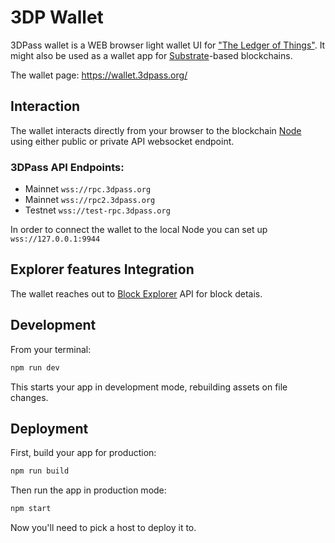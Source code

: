 # 3DP Wallet
3DPass wallet is a WEB browser light wallet UI for ["The Ledger of Things"](https://github.com/3Dpass/3DP). It might also be used as a wallet app for [Substrate](https://github.com/paritytech/substrate)-based blockchains.

The wallet page: https://wallet.3dpass.org/

## Interaction
The wallet interacts directly from your browser to the blockchain [Node](https://github.com/3Dpass/3DP) using either public or private API websocket endpoint. 

### 3DPass API Endpoints:
- Mainnet `wss://rpc.3dpass.org`
- Mainnet `wss://rpc2.3dpass.org`
- Testnet `wss://test-rpc.3dpass.org`

In order to connect the wallet to the local Node you can set up `wss://127.0.0.1:9944` 

## Explorer features Integration
The wallet reaches out to [Block Explorer](https://github.com/3Dpass/explorer) API for block detais.

## Development

From your terminal:

```sh
npm run dev
```

This starts your app in development mode, rebuilding assets on file changes.

## Deployment

First, build your app for production:

```sh
npm run build
```

Then run the app in production mode:

```sh
npm start
```

Now you'll need to pick a host to deploy it to.
